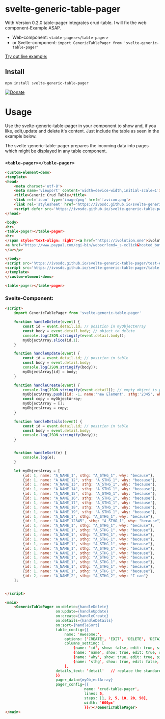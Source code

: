 # svelte-generic-table-pager

With Version 0.2.0 table-pager integrates crud-table.
I will fix the web component-Example ASAP.
 

- Web-component: `<table-pager></table-pager>`
- or Svelte-component: `import GenericTablePager from 'svelte-generic-table-pager'`

[Try out live example:](https://ivosdc.github.io/svelte-generic-table-pager/ "GeneralCrudTable Example")


## Install

```
npm install svelte-generic-table-pager
```

[![Donate](https://github.com/ivosdc/svelte-generic-crud-table/raw/master/assets/donate.gif)](https://www.paypal.com/cgi-bin/webscr?cmd=_s-xclick&hosted_button_id=7V5M288MUT7GE&source=url)


# Usage
Use the svelte-generic-table-pager in your component to show and, if you like, edit,update and delete it's content.
Just include the table as seen in the example below.

The svelte-generic-table-pager prepares the incoming data into pages which might be displayed in any table component.

### `<table-pager></table-pager>`
```html
<custom-element-demo>
<template>
<head>
    <meta charset='utf-8'>
    <meta name='viewport' content='width=device-width,initial-scale=1'>
    <title>Generic Crud Table</title>
    <link rel='icon' type='image/png' href='favicon.png'>
    <link rel='stylesheet' href='https://ivosdc.github.io/svelte-generic-table-pager/global.css'>
    <script defer src='https://ivosdc.github.io/svelte-generic-table-pager/build/table-pager.js'></script>
</head>

<body>
<hr>
<table-pager></table-pager>
<hr>
</span style="text-align: right"><a href="https://ivolution.one">ivolution.one product - MIT License</a>
<a href="https://www.paypal.com/cgi-bin/webscr?cmd=_s-xclick&hosted_button_id=7V5M288MUT7GE&source=url">donate
</a></p>

</body>
<script src='https://ivosdc.github.io/svelte-generic-table-pager/test-data.js'></script>
<script src='https://ivosdc.github.io/svelte-generic-table-pager/table-pager-config-html.js'></script>
</template>
</custom-element-demo>
```

```html
<table-pager></table-pager>
```

###  Svelte-Component:
```html
<script>
    import GenericTablePager from 'svelte-generic-table-pager'

    function handleDelete(event) {
        const id = event.detail.id; // position in myObjectArray
        const body = event.detail.body; // object to delete
        console.log(JSON.stringify(event.detail.body));
        myObjectArray.slice(id,1);
    }

    function handleUpdate(event) {
        const id = event.detail.id; // position in table
        const body = event.detail.body;
        console.log(JSON.stringify(body));
        myObjectArray[id] = body;
    }

    function handleCreate(event) {
        console.log(JSON.stringify(event.detail)); // empty object is passed by now
        myObjectArray.push({id: -1, name:'new Element', sthg:'2345', why:'1234'})
        const copy = myObjectArray;
        myObjectArray = [];
        myObjectArray = copy;
    }

    function handleDetails(event) {
        const id = event.detail.id; // position in table
        const body = event.detail.body;
        console.log(JSON.stringify(body));
    }


    function handleSort(e) {
        console.log(e);
    }

    let myObjectArray = [
        {id: 1, name: "A_NAME_1", sthg: "A_STHG_1", why: "because"},
        {id: 1, name: "A_NAME_12", sthg: "A_STHG_1", why: "because"},
        {id: 1, name: "A_NAME_13", sthg: "A_STHG_1", why: "because"},
        {id: 1, name: "A_NAME_14", sthg: "A_STHG_1", why: "because"},
        {id: 1, name: "A_NAME_15", sthg: "A_STHG_1", why: "because"},
        {id: 1, name: "A_NAME_16", sthg: "A_STHG_1", why: "because"},
        {id: 1, name: "A_NAME_17", sthg: "A_STHG_1", why: "because"},
        {id: 1, name: "A_NAME_18", sthg: "A_STHG_1", why: "because"},
        {id: 1, name: "A_NAME_19", sthg: "A_STHG_1", why: "because"},
        {id: 1, name: "A_NAME_1", sthg: "A_STHG_1", why: "because"},
        {id: 1, name: "A_NAME_12345", sthg: "A_STHG_1", why: "because"},
        {id: 1, name: "A_NAME_1", sthg: "A_STHG_1", why: "because"},
        {id: 1, name: "A_NAME_1", sthg: "A_STHG_1", why: "because"},
        {id: 1, name: "A_NAME_1", sthg: "A_STHG_1", why: "because"},
        {id: 1, name: "A_NAME_1", sthg: "A_STHG_1", why: "because"},
        {id: 1, name: "A_NAME_1", sthg: "A_STHG_1", why: "because"},
        {id: 1, name: "A_NAME_1", sthg: "A_STHG_1", why: "because"},
        {id: 1, name: "A_NAME_1", sthg: "A_STHG_1", why: "because"},
        {id: 1, name: "A_NAME_1", sthg: "A_STHG_1", why: "because"},
        {id: 1, name: "A_NAME_1", sthg: "A_STHG_1", why: "because"},
        {id: 1, name: "A_NAME_1", sthg: "A_STHG_1", why: "because"},
        {id: 1, name: "A_NAME_1", sthg: "A_STHG_1", why: "because"},
        {id: 2, name: "A_NAME_2", sthg: "A_STHG_2", why: "I can"}
    ];


</script>

<main>
    <GenericTablePager on:delete={handleDelete}
                       on:update={handleUpdate}
                       on:create={handleCreate}
                       on:details={handleDetails}
                       on:sort={handleSort}
                       table_config={{
                           name: 'Awesome:',
                           options: ['CREATE', 'EDIT', 'DELETE', 'DETAILS'],
                           columns_setting: [
                               {name: 'id', show: false, edit: true, size: '200px'},
                               {name: 'name', show: true, edit: true, size: '200px'},
                               {name: 'why', show: true, edit: true, size: '200px'},
                               {name: 'sthg', show: true, edit: false, size: '200px'}
                           ],
                       details_text: 'detail'   // replace the standard icon with an text-link
                       }}
                       pager_data={myObjectArray}
                       pager_config={{
                                    name: 'crud-table-pager',
                                    lines: 5,
                                    steps: [1, 2, 5, 10, 20, 50],
                                    width: '600px'
                                    }}/></GenericTablePager>
</main>
```
